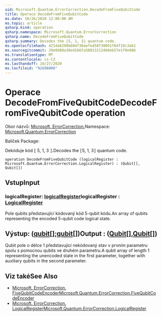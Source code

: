 ```yaml
---
uid: Microsoft.Quantum.ErrorCorrection.DecodeFromFiveQubitCode
title: Operace DecodeFromFiveQubitCode
ms.date: 10/26/2020 12:00:00 AM
ms.topic: article
qsharp.kind: operation
qsharp.namespace: Microsoft.Quantum.ErrorCorrection
qsharp.name: DecodeFromFiveQubitCode
qsharp.summary: Decodes the ⟦5, 1, 3⟧ quantum code.
ms.openlocfilehash: 421da6296b604f30aefed58730091f64f19c3a61
ms.sourcegitcommit: 29e0d88a30e4166fa580132124b0eb57e1f0e986
ms.translationtype: MT
ms.contentlocale: cs-CZ
ms.lasthandoff: 10/27/2020
ms.locfileid: "92698008"
---
```

# <a name="decodefromfivequbitcode-operation"></a><span data-ttu-id="24563-102">Operace DecodeFromFiveQubitCode</span><span class="sxs-lookup"><span data-stu-id="24563-102">DecodeFromFiveQubitCode operation</span></span>

<span data-ttu-id="24563-103">Obor názvů: [Microsoft. ErrorCorrection.](xref:Microsoft.Quantum.ErrorCorrection)</span><span class="sxs-lookup"><span data-stu-id="24563-103">Namespace: [Microsoft.Quantum.ErrorCorrection](xref:Microsoft.Quantum.ErrorCorrection)</span></span>

<span data-ttu-id="24563-104">Balíček [](https://nuget.org/packages/)</span><span class="sxs-lookup"><span data-stu-id="24563-104">Package: [](https://nuget.org/packages/)</span></span>


<span data-ttu-id="24563-105">Dekóduje kód ⟦ 5, 1, 3 ⟧.</span><span class="sxs-lookup"><span data-stu-id="24563-105">Decodes the ⟦5, 1, 3⟧ quantum code.</span></span>

```qsharp
operation DecodeFromFiveQubitCode (logicalRegister : Microsoft.Quantum.ErrorCorrection.LogicalRegister) : (Qubit[], Qubit[])
```


## <a name="input"></a><span data-ttu-id="24563-106">Vstup</span><span class="sxs-lookup"><span data-stu-id="24563-106">Input</span></span>

### <a name="logicalregister--logicalregister"></a><span data-ttu-id="24563-107">logicalRegister: [logicalRegister](xref:Microsoft.Quantum.ErrorCorrection.LogicalRegister)</span><span class="sxs-lookup"><span data-stu-id="24563-107">logicalRegister : [LogicalRegister](xref:Microsoft.Quantum.ErrorCorrection.LogicalRegister)</span></span>

<span data-ttu-id="24563-108">Pole qubits představující kódovaný kód 5-qubit kódu.</span><span class="sxs-lookup"><span data-stu-id="24563-108">An array of qubits representing the encoded 5-qubit code logical state.</span></span>



## <a name="output--qubitqubit"></a><span data-ttu-id="24563-109">Výstup: ([qubit](xref:microsoft.quantum.lang-ref.qubit)[];[qubit](xref:microsoft.quantum.lang-ref.qubit)[])</span><span class="sxs-lookup"><span data-stu-id="24563-109">Output : ([Qubit](xref:microsoft.quantum.lang-ref.qubit)[],[Qubit](xref:microsoft.quantum.lang-ref.qubit)[])</span></span>

<span data-ttu-id="24563-110">Qubit pole o délce 1 představující nekódovaný stav v prvním parametru spolu s pomocnou qubits ve druhém parametru.</span><span class="sxs-lookup"><span data-stu-id="24563-110">A qubit array of length 1 representing the unencoded state in the first parameter, together with auxiliary qubits in the second parameter.</span></span>

## <a name="see-also"></a><span data-ttu-id="24563-111">Viz také</span><span class="sxs-lookup"><span data-stu-id="24563-111">See Also</span></span>

- [<span data-ttu-id="24563-112">Microsoft. ErrorCorrection. FiveQubitCodeEncoder</span><span class="sxs-lookup"><span data-stu-id="24563-112">Microsoft.Quantum.ErrorCorrection.FiveQubitCodeEncoder</span></span>](xref:Microsoft.Quantum.ErrorCorrection.FiveQubitCodeEncoder)
- [<span data-ttu-id="24563-113">Microsoft. ErrorCorrection. LogicalRegister</span><span class="sxs-lookup"><span data-stu-id="24563-113">Microsoft.Quantum.ErrorCorrection.LogicalRegister</span></span>](xref:Microsoft.Quantum.ErrorCorrection.LogicalRegister)